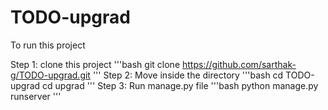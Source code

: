 # TODO-upgrad
To run this project

Step 1: clone this project
'''bash
git clone https://github.com/sarthak-g/TODO-upgrad.git
'''
Step 2: Move inside the directory
'''bash
cd TODO-upgrad
cd upgrad
'''
Step 3: Run manage.py file
'''bash
python manage.py runserver
'''